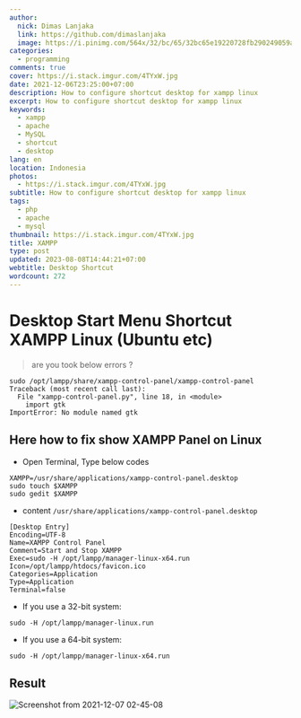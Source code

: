 ```yaml
---
author:
  nick: Dimas Lanjaka
  link: https://github.com/dimaslanjaka
  image: https://i.pinimg.com/564x/32/bc/65/32bc65e19220728fb290249059a7242a.jpg
categories:
  - programming
comments: true
cover: https://i.stack.imgur.com/4TYxW.jpg
date: 2021-12-06T23:25:00+07:00
description: How to configure shortcut desktop for xampp linux
excerpt: How to configure shortcut desktop for xampp linux
keywords:
  - xampp
  - apache
  - MySQL
  - shortcut
  - desktop
lang: en
location: Indonesia
photos:
  - https://i.stack.imgur.com/4TYxW.jpg
subtitle: How to configure shortcut desktop for xampp linux
tags:
  - php
  - apache
  - mysql
thumbnail: https://i.stack.imgur.com/4TYxW.jpg
title: XAMPP
type: post
updated: 2023-08-08T14:44:21+07:00
webtitle: Desktop Shortcut
wordcount: 272
---
```


# Desktop Start Menu Shortcut XAMPP Linux (Ubuntu etc)

> are you took below errors ?
<pre><code>sudo /opt/lampp/share/xampp-control-panel/xampp-control-panel
Traceback (most recent call last):
  File "xampp-control-panel.py", line 18, in &lt;module&gt;
    import gtk
ImportError: No module named gtk</code></pre>

## Here how to fix show XAMPP Panel on Linux
- Open Terminal, Type below codes
```shell
XAMPP=/usr/share/applications/xampp-control-panel.desktop
sudo touch $XAMPP
sudo gedit $XAMPP
```

- content `/usr/share/applications/xampp-control-panel.desktop`
```desktop
[Desktop Entry]
Encoding=UTF-8
Name=XAMPP Control Panel
Comment=Start and Stop XAMPP
Exec=sudo -H /opt/lampp/manager-linux-x64.run
Icon=/opt/lampp/htdocs/favicon.ico
Categories=Application
Type=Application
Terminal=false
```
- If you use a 32-bit system:
```shell
sudo -H /opt/lampp/manager-linux.run
```
- If you use a 64-bit system:
```shell
sudo -H /opt/lampp/manager-linux-x64.run
```

## Result
![Screenshot from 2021-12-07 02-45-08](https://user-images.githubusercontent.com/12471057/144911998-7459f8b8-1816-447e-a0c7-898a2cd4da49.png)
